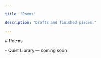 ```yaml
---

title: "Poems"

description: "Drafts and finished pieces."

---
```






\# Poems





\- Quiet Library — coming soon.

